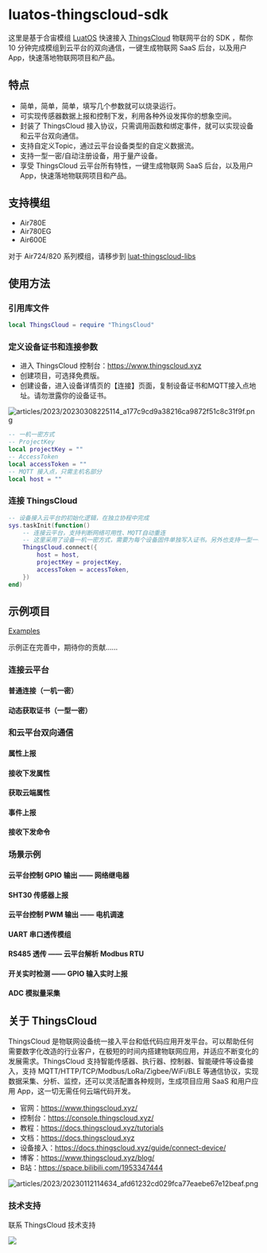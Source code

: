 # luatos-thingscloud-sdk

这里是基于合宙模组 [LuatOS](https://wiki.luatos.com/) 快速接入 [ThingsCloud](https://www.thingscloud.xyz) 物联网平台的 SDK ，帮你 10 分钟完成模组到云平台的双向通信，一键生成物联网 SaaS 后台，以及用户 App，快速落地物联网项目和产品。

## 特点

- 简单，简单，简单，填写几个参数就可以烧录运行。
- 可实现传感器数据上报和控制下发，利用各种外设发挥你的想象空间。
- 封装了 ThingsCloud 接入协议，只需调用函数和绑定事件，就可以实现设备和云平台双向通信。
- 支持自定义Topic，通过云平台设备类型的自定义数据流。
- 支持一型一密/自动注册设备，用于量产设备。
- 享受 ThingsCloud 云平台所有特性，一键生成物联网 SaaS 后台，以及用户 App，快速落地物联网项目和产品。

## 支持模组

- Air780E
- Air780EG
- Air600E

对于 Air724/820 系列模组，请移步到 [luat-thingscloud-libs](https://github.com/IoT-ThingsCloud/luat-thingscloud-libs)

## 使用方法

### 引用库文件

```lua
local ThingsCloud = require "ThingsCloud"
```

### 定义设备证书和连接参数

- 进入 ThingsCloud 控制台：https://www.thingscloud.xyz
- 创建项目，可选择免费版。
- 创建设备，进入设备详情页的【连接】页面，复制设备证书和MQTT接入点地址。请勿泄露你的设备证书。

![articles/2023/20230308225114_a177c9cd9a38216ca9872f51c8c31f9f.png](https://img-1300291923.cos.ap-beijing.myqcloud.com/articles/2023/20230308225114_a177c9cd9a38216ca9872f51c8c31f9f.png)

```lua
-- 一机一密方式
-- ProjectKey
local projectKey = ""
-- AccessToken
local accessToken = ""
-- MQTT 接入点，只需主机名部分
local host = ""
```

### 连接 ThingsCloud

```lua
-- 设备接入云平台的初始化逻辑，在独立协程中完成
sys.taskInit(function()
    -- 连接云平台，支持判断网络可用性、MQTT自动重连
    -- 这里采用了设备一机一密方式，需要为每个设备固件单独写入证书。另外也支持一型一密，相同设备类型下的所有设备使用相同固件。
    ThingsCloud.connect({
        host = host,
        projectKey = projectKey,
        accessToken = accessToken,
    })
end)
```


## 示例项目

[Examples](https://github.com/IoT-ThingsCloud/luatos-thingscloud-sdk/tree/main/examples)

示例正在完善中，期待你的贡献……


### 连接云平台

#### 普通连接（一机一密）

#### 动态获取证书（一型一密）

### 和云平台双向通信

#### 属性上报

#### 接收下发属性

#### 获取云端属性

#### 事件上报

#### 接收下发命令

### 场景示例

#### 云平台控制 GPIO 输出 —— 网络继电器


#### SHT30 传感器上报


#### 云平台控制 PWM 输出 —— 电机调速


#### UART 串口透传模组


#### RS485 透传 —— 云平台解析 Modbus RTU


#### 开关实时检测 —— GPIO 输入实时上报


#### ADC 模拟量采集



## 关于 ThingsCloud

ThingsCloud 是物联网设备统一接入平台和低代码应用开发平台。可以帮助任何需要数字化改造的行业客户，在极短的时间内搭建物联网应用，并适应不断变化的发展需求。ThingsCloud 支持智能传感器、执行器、控制器、智能硬件等设备接入，支持 MQTT/HTTP/TCP/Modbus/LoRa/Zigbee/WiFi/BLE 等通信协议，实现数据采集、分析、监控，还可以灵活配置各种规则，生成项目应用 SaaS 和用户应用 App，这一切无需任何云端代码开发。

- 官网：https://www.thingscloud.xyz/
- 控制台：https://console.thingscloud.xyz/
- 教程：https://docs.thingscloud.xyz/tutorials
- 文档：https://docs.thingscloud.xyz
- 设备接入：https://docs.thingscloud.xyz/guide/connect-device/
- 博客：https://www.thingscloud.xyz/blog/
- B站：https://space.bilibili.com/1953347444


![articles/2023/20230112114634_afd61232cd029fca77eaebe67e12beaf.png](https://img-1300291923.cos.ap-beijing.myqcloud.com/articles/2023/20230112114634_afd61232cd029fca77eaebe67e12beaf.png)

### 技术支持

联系 ThingsCloud 技术支持

![](https://img-1300291923.cos.ap-beijing.myqcloud.com/service/support-qrcode-wlww-1208.png)